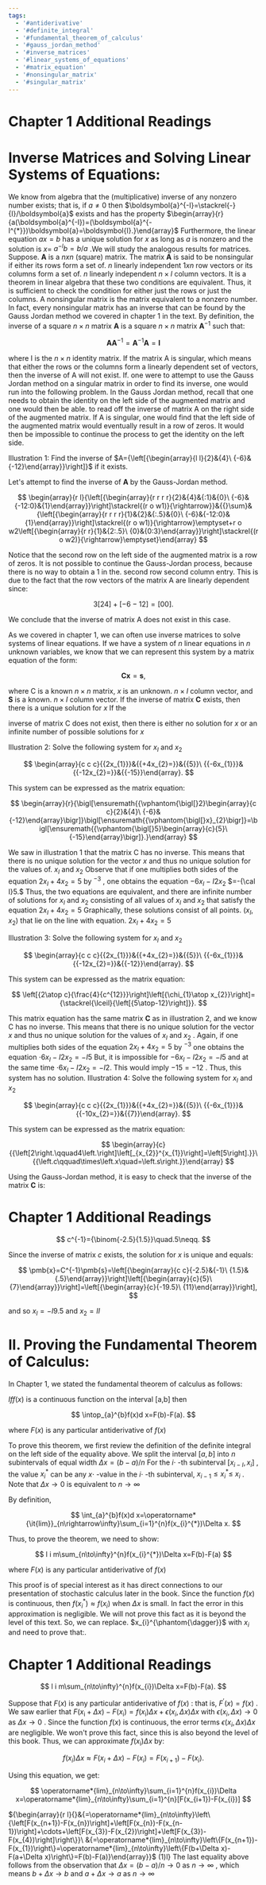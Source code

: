 ```yaml
---
tags:
  - '#antiderivative'
  - '#definite_integral'
  - '#fundamental_theorem_of_calculus'
  - '#gauss_jordan_method'
  - '#inverse_matrices'
  - '#linear_systems_of_equations'
  - '#matrix_equation'
  - '#nonsingular_matrix'
  - '#singular_matrix'
---
```

# Chapter 1 Additional Readings  

# Inverse Matrices and Solving Linear Systems of Equations:  

We know from algebra that the (multiplicative) inverse of any nonzero number exists; that is, if $a\neq0$ then $\boldsymbol{a}^{-I}=\stackrel{-}{I}/\boldsymbol{a}$ exists and has the property $\begin{array}{r}{a(\boldsymbol{a}^{-I})=(\boldsymbol{a}^{-I^{*}})\boldsymbol{a}=\boldsymbol{I}.}\end{array}$ Furthermore, the linear equation $a x{=}b$ has a unique solution for $x$ as long as $a$ is nonzero and the solution is $x=$ $a^{-l}b=b/a$ .We will study the analogous results for matrices. Suppose. $\mathbf{A}$ is a $n x n$ (square) matrix. The matrix $\mathbf{A}$ is said to be nonsingular if either its rows form a set of. $n$ linearly independent $1x n$ row vectors or its columns form a set of. $n$ linearly independent $n\times l$ column vectors. It is a theorem in linear algebra that these two conditions are equivalent. Thus, it is sufficient to check the condition for either just the rows or just the columns. A nonsingular matrix is the matrix equivalent to a nonzero number. In fact, every nonsingular matrix has an inverse that can be found by the Gauss Jordan method we covered in chapter 1 in the text. By definition, the inverse of a square $n\times n$ matrix $\mathbf{A}$ is a square $n{\times}n$ matrix $\mathbf{A}^{-1}$ such that:  

$$
\pmb{A}\pmb{A}^{-1}=\pmb{A}^{-1}\pmb{A}=\pmb{I}
$$  

where I is the $n{\times}n$ identity matrix. If the matrix A is singular, which means that either the rows or the columns form a linearly dependent set of vectors, then the inverse of A will not exist. If. one were to attempt to use the Gauss Jordan method on a singular matrix in order to find its inverse, one would run into the following problem. In the Gauss Jordan method, recall that one needs to obtain the identity on the left side of the augmented matrix and one would then be able. to read off the inverse of matrix A on the right side of the augmented matrix. If A is singular, one would find that the left side of the augmented matrix would eventually result in a row of zeros. It would then be impossible to continue the process to get the identity on the left side.  

Illustration 1: Find the inverse of $A={\left[{\begin{array}{l l}{2}&{4}\ {-6}&{-12}\end{array}}\right]}$ if it exists.  

Let's attempt to find the inverse of $\mathbf{A}$ by the Gauss-Jordan method.  

$$
\begin{array}{r l}{\left[{\begin{array}{r r r r}{2}&{4}&{:1}&{0}\ {-6}&{-12:0}&{1}\end{array}}\right]\stackrel{(r o w1)}{\rightarrow}}&{{}\sum}&{\left[{\begin{array}{r r r r}{1}&{2}&{:.5}&{0}\ {-6}&{-12:0}&{1}\end{array}}\right]\stackrel{(r o w1)}{\rightarrow}\emptyset+r o w2\left[{\begin{array}{r r}{1}&{2:.5}\ {0}&{0:3}\end{array}}\right]\stackrel{(r o w2)}{\rightarrow}\emptyset}\end{array}
$$  

Notice that the second row on the left side of the augmented matrix is a row of zeros. It is not possible to continue the Gauss-Jordan process, because there is no way to obtain a 1 in the. second row second column entry. This is due to the fact that the row vectors of the matrix A are linearly dependent since:  

$$
3[24]+[-6-12]=[00].
$$  

We conclude that the inverse of matrix A does not exist in this case.  

As we covered in chapter 1, we can often use inverse matrices to solve systems of linear equations. If we have a system of $n$ linear equations in $n$ unknown variables, we know that we can represent this system by a matrix equation of the form:  

$$
\pmb{C x}=\pmb{s},
$$  

where C is a known $n\times n$ matrix, $x$ is an unknown. $n{\times}I$ column vector, and $\pmb{S}$ is a known. $n{\times}I$ column vector. If the inverse of matrix $\mathbf{C}$ exists, then there is a unique solution for $x$ If the  

inverse of matrix C does not exist, then there is either no solution for $x$ or an infinite number of possible solutions for $x$  

Illustration 2: Solve the following system for $x_{I}$ and $x_{2}$  

$$
\begin{array}{c c c}{{2x_{1}}}&{{+4x_{2}=}}&{{5}}\ {{-6x_{1}}}&{{-12x_{2}=}}&{{-15}}\end{array}.
$$  

This system can be expressed as the matrix equation:  

$$
\begin{array}{r}{\bigl[\ensuremath{{\vphantom{\bigl[}2}\begin{array}{c c}{2}&{4}\ {-6}&{-12}\end{array}\bigr]}\bigl[\ensuremath{{\vphantom{\bigl[}x}_{2}\bigr]}=\bigl[\ensuremath{{\vphantom{\bigl[}5}\begin{array}{c}{5}\ {-15}\end{array}\bigr]}.}\end{array}
$$  

We saw in illustration 1 that the matrix C has no inverse. This means that there is no unique solution for the vector $x$ and thus no unique solution for the values of. $x_{I}$ and $x_{2}$ Observe that if one multiplies both sides of the equation $2x_{I}+4x_{2}=5$ by $^{-3}$ , one obtains the equation $-6x_{I}-I2x_{2}$ $=-{\cal I}5.$ Thus, the two equations are equivalent, and there are infinite number of solutions for $x_{I}$ and $x_{2}$ consisting of all values of $x_{I}$ and $x_{2}$ that satisfy the equation $2x_{I}+4x_{2}=5$ Graphically, these solutions consist of all points. $(x_{I},x_{2})$ that lie on the line with equation. $2x_{I}+4x_{2}=5$  

Illustration 3: Solve the following system for $x_{I}$ and $x_{2}$  

$$
\begin{array}{c c c}{{2x_{1}}}&{{+4x_{2}=}}&{{5}}\ {{-6x_{1}}}&{{-12x_{2}=}}&{{-12}}\end{array}.
$$  

This system can be expressed as the matrix equation:  

$$
\left[{2\atop c}{\frac{4}{c^{12}}}\right]\left[{\chi_{1}\atop x_{2}}\right]={\stackrel{\lceil}{\left[{5\atop-12}\right]}}.
$$  

This matrix equation has the same matrix $\mathbf{C}$ as in illustration 2, and we know C has no inverse. This means that there is no unique solution for the vector $x$ and thus no unique solution for the values of $x_{I}$ and $x_{2}$ . Again, if one multiplies both sides of the equation $2x_{I}+4x_{2}=5$ by $^{-3}$ one obtains the equation $\cdot6x_{I}-I2x_{2}=-I5$ But, it is impossible for $-6x_{I}-I2x_{2}=-I5$ and at the same time $\cdot6x_{I}-I2x_{2}=-I2.$ This would imply $-15=-12$ . Thus, this system has no solution. Illustration 4: Solve the following system for $x_{I}$ and $x_{2}$  

$$
\begin{array}{c c c}{{2x_{1}}}&{{+4x_{2}=}}&{{5}}\ {{-6x_{1}}}&{{-10x_{2}=}}&{{7}}\end{array}.
$$  

This system can be expressed as the matrix equation:  

$$
\begin{array}{c}{{\left[2\right.\qquad4\left.\right]\left[_{x_{2}}^{x_{1}}\right]=\left[5\right].}}\ {{\left.c\qquad\times\left.x\quad=\left.s\right.}}\end{array}
$$  

Using the Gauss-Jordan method, it is easy to check that the inverse of the matrix $\mathbf{C}$ is:  

# Chapter 1 Additional Readings  

$$
c^{-1}={\binom{-2.5}{1.5}}\quad.5\neqq.
$$  

Since the inverse of matrix $c$ exists, the solution for $x$ is unique and equals:  

$$
\pmb{x}=C^{-1}\pmb{s}=\left[{\begin{array}{c c}{-2.5}&{-1}\ {1.5}&{.5}\end{array}}\right]\left[{\begin{array}{c}{5}\ {7}\end{array}}\right]=\left[{\begin{array}{c}{-19.5}\ {11}\end{array}}\right],
$$  

and so $x_{I}=-I9.5$ and $x_{2}=I I$  

# II. Proving the Fundamental Theorem of Calculus:  

In Chapter 1, we stated the fundamental theorem of calculus as follows:  

$I f f(x)$ is a continuous function on the interval [a,b] then  

$$
\intop_{a}^{b}f(x)d x=F(b)-F(a).
$$  

where $F(x)$ is any particular antiderivative of $f(x)$  

To prove this theorem, we first review the definition of the definite integral on the left side of the equality above. We split the interval $[a,b]$ into $n$ subintervals of equal width $\Delta x=(b-a)/n$ For the $i\cdot$ -th subinterval $[x_{i-I},x_{i}]$ , the value $x_{i}^{*}$ can be any $x\cdot$ -value in the $i\cdot$ -th subinterval, $x_{i-1}\leq x_{i}^{*}\leq$ $x_{i}$ . Note that $\Delta x{\rightarrow}0$ is equivalent to $n{\rightarrow}\infty$  

By definition,  

$$
\int_{a}^{b}f(x)d x=\operatorname*{\it{lim}}_{n\rightarrow\infty}\sum_{i=1}^{n}f(x_{i}^{*})\Delta x.
$$  

Thus, to prove the theorem, we need to show:  

$$
l i m\sum_{n\to\infty}^{n}f(x_{i}^{*})\Delta x=F(b)-F(a)
$$  

where $F(x)$ is any particular antiderivative of $f(x)$  

This proof is of special interest as it has direct connections to our presentation of stochastic calculus later in the book. Since the function $f(x)$ is continuous, then $f(x_{i}^{*})\approx f(x_{i})$ when $\Delta x$ is small. In fact the error in this approximation is negligible. We will not prove this fact as it is beyond the level of this text. So, we can replace. $x_{i}^{\phantom{\dagger}}$ with $x_{i}$ and need to prove that:.  

# Chapter 1 Additional Readings  

$$
l i m\sum_{n\to\infty}^{n}f(x_{i})\Delta x=F(b)-F(a).
$$  

Suppose that $F(x)$ is any particular antiderivative of $f(x)$ : that is, $F^{\prime}(x){=}f(x)$ . We saw earlier that $F(x_{\mathrm{i}}+\Delta x)-F(x_{\mathrm{i}})=f(x_{\mathrm{i}})\Delta x+\epsilon(x_{i},\Delta x)\Delta x$ with $\epsilon(x_{i},\Delta x){\rightarrow}0$ as $\Delta x{\rightarrow}0$ . Since the function $f(x)$ is continuous, the error terms $\epsilon(x_{i},\Delta x)\Delta x$ are negligible. We won't prove this fact, since this is also beyond the level of this book. Thus, we can approximate $f(x_{\mathrm{i}})\Delta x$ by:  

$$
f(x_{i})\Delta x\approx F(x_{i}+\Delta x)-F(x_{i})=F(x_{i+1})-F(x_{i}).
$$  

Using this equation, we get:  

$$
\operatorname*{lim}_{n\to\infty}\sum_{i=1}^{n}f(x_{i})\Delta x=\operatorname*{lim}_{n\to\infty}\sum_{i=1}^{n}[F(x_{i+1})-F(x_{i})]
$$  

${\begin{array}{r l}{}&{=\operatorname*{lim}_{n\to\infty}\left\{\left[F(x_{n+1})-F(x_{n})\right]+\left[F(x_{n})-F(x_{n-1})\right]+\cdots+\left[F(x_{3})-F(x_{2})\right]+\left[F(x_{3})-F(x_{4})\right]\right\}}\ &{=\operatorname*{lim}_{n\to\infty}\left\{F(x_{n+1})-F(x_{1})\right\}=\operatorname*{lim}_{n\to\infty}\left\{F(b+\Delta x)-F(a+\Delta x)\right\}=F(b)-F(a)}\end{array}}$ (1)l} The last equality above follows from the observation that $\Delta x=(b-a)/n\rightarrow0$ as $n\to\infty$ , which means $b+\Delta x\rightarrow b$ and $a+\Delta x\to a$ as $n\to\infty$  